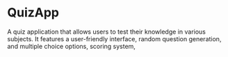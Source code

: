 # QuizApp
A quiz application that allows users to test their knowledge in various subjects. It features a user-friendly interface, random question generation, and  multiple choice options, scoring system,
